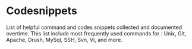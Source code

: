 Codesnippets
============
List of helpful command and codes snippets collected and documented overtime.
This list include most frequently used commands for : 
Unix, 
Git,
Apache,
Drush, 
MySql,
SSH,
Svn,
Vi,
and more. 
